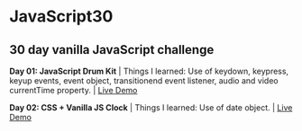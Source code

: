 # JavaScript30
## 30 day vanilla JavaScript challenge  

**Day 01: JavaScript Drum Kit** | Things I learned: Use of keydown, keypress, keyup events, event object, transitionend event listener, audio and video currentTime property. | [Live Demo](https://codepen.io/monalighosh/pen/NyRrNZ)

**Day 02: CSS + Vanilla JS Clock** | Things I learned: Use of date object. | [Live Demo](https://codepen.io/monalighosh/pen/NyRrNZ)
